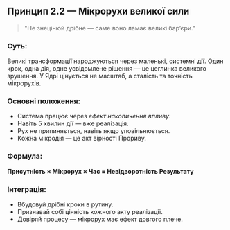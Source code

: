 ## Принцип 2.2 — Мікрорухи великої сили

> "Не знецінюй дрібне — саме воно ламає великі бар’єри."

### Суть:
Великі трансформації народжуються через маленькі, системні дії. Один крок, одна дія, одне усвідомлене рішення — це цеглинка великого зрушення. У Ядрі цінується не масштаб, а сталість та точність мікрорухів.

### Основні положення:
- Система працює через *ефект накопичення впливу*.
- Навіть 5 хвилин дії — вже реалізація. 
- Рух не припиняється, навіть якщо уповільнюється.
- Кожна мікродія — це акт вірності Прориву.

### Формула:
**Присутність × Мікрорух × Час = Невідворотність Результату**

### Інтеграція:
- Вбудовуй дрібні кроки в рутину.
- Признавай собі цінність кожного акту реалізації.
- Довіряй процесу — мікрорух має ефект довгого плече.
